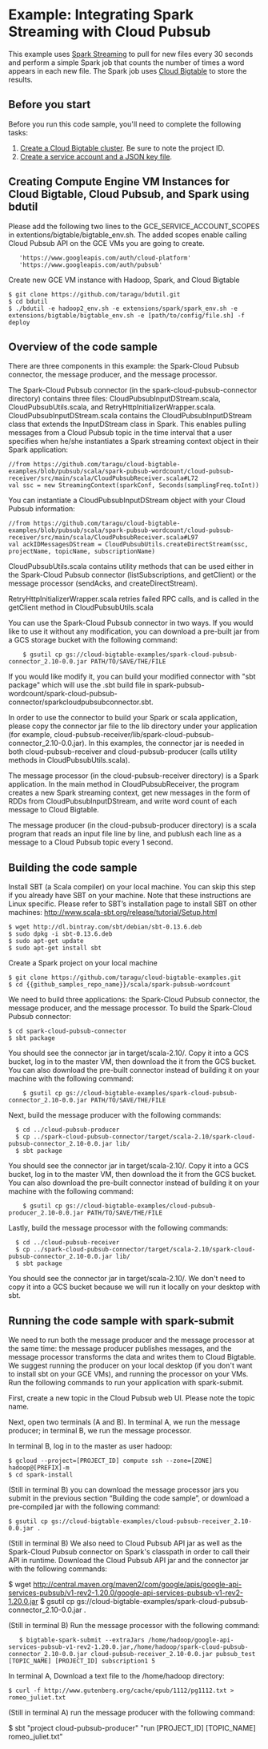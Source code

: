 # Example: Integrating Spark Streaming with Cloud Pubsub

This example uses [Spark Streaming][spark-streaming] to pull for new files
every 30 seconds and perform a simple Spark job that counts the number of
times a word appears in each new file. The Spark job uses
[Cloud Bigtable][landing-page] to store the results.

[spark-streaming]: https://spark.apache.org/
[landing-page]: https://cloud.google.com/bigtable/docs/


## Before you start

Before you run this code sample, you'll need to complete the following tasks:

1. [Create a Cloud Bigtable cluster][create-cluster]. Be sure to note the
project ID.
2. [Create a service account and a JSON key file][json-key].

[create-cluster]: https://cloud.google.com/bigtable/docs/creating-cluster
[json-key]: https://cloud.google.com/bigtable/docs/installing-hbase-client#service-account


## Creating Compute Engine VM Instances for Cloud Bigtable, Cloud Pubsub, and Spark using bdutil

Please add the following two lines to the GCE_SERVICE_ACCOUNT_SCOPES in extentions/bigtable/bigtable_env.sh. The added scopes enable calling Cloud Pubsub API on the GCE VMs you are going to create.

       'https://www.googleapis.com/auth/cloud-platform'
       'https://www.googleapis.com/auth/pubsub'

Create new GCE VM instance with Hadoop, Spark, and Cloud Bigtable

    $ git clone https://github.com/taragu/bdutil.git
    $ cd bdutil
    $ ./bdutil -e hadoop2_env.sh -e extensions/spark/spark_env.sh -e extensions/bigtable/bigtable_env.sh -e [path/to/config/file.sh] -f deploy



## Overview of the code sample

There are three components in this example: the Spark-Cloud Pubsub connector, the message producer, and the message processor.

The Spark-Cloud Pubsub connector (in the spark-cloud-pubsub-connector directory) contains three files: CloudPubsubInputDStream.scala, CloudPubsubUtils.scala, and RetryHttpInitializerWrapper.scala. CloudPubsubInputDStream.scala contains the CloudPubsubInputDStream class that extends the InputDStream class in Spark. This enables pulling messages from a Cloud Pubsub topic in the time interval that a user specifies when he/she instantiates a Spark streaming context object in their Spark application:

    //from https://github.com/taragu/cloud-bigtable-examples/blob/pubsub/scala/spark-pubsub-wordcount/cloud-pubsub-receiver/src/main/scala/CloudPubsubReceiver.scala#L72
    val ssc = new StreamingContext(sparkConf, Seconds(samplingFreq.toInt))
    

You can instantiate a CloudPubsubInputDStream object with your Cloud Pubsub information:
    
    //from https://github.com/taragu/cloud-bigtable-examples/blob/pubsub/scala/spark-pubsub-wordcount/cloud-pubsub-receiver/src/main/scala/CloudPubsubReceiver.scala#L97
    val ackIDMessagesDStream = CloudPubsubUtils.createDirectStream(ssc, projectName, topicName, subscriptionName)

CloudPubsubUtils.scala contains utility methods that can be used either in the Spark-Cloud Pubsub connector (listSubscriptions, and getClient) or the message processor (sendAcks, and createDirectStream). 

RetryHttpInitializerWrapper.scala retries failed RPC calls, and is called in the getClient method in CloudPubsubUtils.scala

You can use the Spark-Cloud Pubsub connector in two ways. If you would like to use it without any modification, you can download a pre-built jar from a GCS storage bucket with the following command:

    	$ gsutil cp gs://cloud-bigtable-examples/spark-cloud-pubsub-connector_2.10-0.0.jar PATH/TO/SAVE/THE/FILE

If you would like modify it, you can build your modified connector with "sbt package" which will use the .sbt build file in spark-pubsub-wordcount/spark-cloud-pubsub-connector/sparkcloudpubsubconnector.sbt.

In order to use the connector to build your Spark or scala application, please copy the connector jar file to the lib directory under your application (for example, cloud-pubsub-receiver/lib/spark-cloud-pubsub-connector_2.10-0.0.jar). In this examples, the connector jar is needed in both cloud-pubsub-receiver and cloud-pubsub-producer (calls utility methods in CloudPubsubUtils.scala).

The message processor (in the cloud-pubsub-receiver directory) is a Spark application. In the main method in CloudPubsubReceiver, the program creates a new Spark streaming context, get new messages in the form of RDDs from CloudPubsubInputDStream, and write word count of each message to Cloud Bigtable.

The message producer (in the cloud-pubsub-producer directory) is a scala program that reads an input file line by line, and publush each line as a message to a Cloud Pubsub topic every 1 second. 


## Building the code sample

Install SBT (a Scala compiler) on your local machine. You can skip this step
if you already have SBT on your machine. Note that these instructions are Linux
specific. Please refer to SBT’s installation page to install SBT on other
machines: http://www.scala-sbt.org/release/tutorial/Setup.html

    $ wget http://dl.bintray.com/sbt/debian/sbt-0.13.6.deb
    $ sudo dpkg -i sbt-0.13.6.deb
    $ sudo apt-get update
    $ sudo apt-get install sbt

Create a Spark project on your local machine

    $ git clone https://github.com/taragu/cloud-bigtable-examples.git
    $ cd {{github_samples_repo_name}}/scala/spark-pubsub-wordcount

We need to build three applications: the Spark-Cloud Pubsub connector, the message producer, and the message processor. To build the Spark-Cloud Pubsub connector:

   	$ cd spark-cloud-pubsub-connector
	$ sbt package

You should see the connector jar in target/scala-2.10/. Copy it
into a GCS bucket, log in to the master VM, then download the it from the GCS
bucket. You can also download the pre-built connector instead of building it on your machine with the following command:

    	$ gsutil cp gs://cloud-bigtable-examples/spark-cloud-pubsub-connector_2.10-0.0.jar PATH/TO/SAVE/THE/FILE

Next, build the message producer with the following commands:

      $ cd ../cloud-pubsub-producer
      $ cp ../spark-cloud-pubsub-connector/target/scala-2.10/spark-cloud-pubsub-connector_2.10-0.0.jar lib/
      $ sbt package

You should see the connector jar in target/scala-2.10/. Copy it
into a GCS bucket, log in to the master VM, then download the it from the GCS
bucket. You can also download the pre-built connector instead of building it on your machine with the following command:

    	$ gsutil cp gs://cloud-bigtable-examples/cloud-pubsub-producer_2.10-0.0.jar PATH/TO/SAVE/THE/FILE

Lastly, build the message processor with the following commands:

      $ cd ../cloud-pubsub-receiver
      $ cp ../spark-cloud-pubsub-connector/target/scala-2.10/spark-cloud-pubsub-connector_2.10-0.0.jar lib/
      $ sbt package

You should see the connector jar in target/scala-2.10/. We don't need to copy it into a GCS bucket because we will run it locally on your desktop with sbt.



## Running the code sample with spark-submit

We need to run both the message producer and the message processor at the same time: the message producer publishes messages, and the message processor transforms the data and writes them to Cloud Bigtable. We suggest running the producer on your local desktop (if you don't want to install sbt on your GCE VMs), and running the processor on your VMs. Run the following commands to run your application with spark-submit.

First, create a new topic in the Cloud Pubsub web UI. Please note the topic name.

Next, open two terminals (A and B). In terminal A, we run the message producer; in terminal B, we run the message processor. 

In terminal B, log in to the master as user hadoop:

    $ gcloud --project=[PROJECT_ID] compute ssh --zone=[ZONE] hadoop@[PREFIX]-m
    $ cd spark-install

(Still in terminal B) you can download the message processor jars you submit in the previous section
“Building the code sample”, or download a pre-compiled jar with the following
command:

    $ gsutil cp gs://cloud-bigtable-examples/cloud-pubsub-receiver_2.10-0.0.jar .

(Still in terminal B) We also need to Cloud Pubsub API jar as well as the Spark-Cloud Pubsub connector on Spark's classpath in order to call their API in runtime. Download the Cloud Pubsub API jar and the connector jar with the following commands:

   $ wget http://central.maven.org/maven2/com/google/apis/google-api-services-pubsub/v1-rev2-1.20.0/google-api-services-pubsub-v1-rev2-1.20.0.jar
   $ gsutil cp gs://cloud-bigtable-examples/spark-cloud-pubsub-connector_2.10-0.0.jar .

(Still in terminal B) Run the message processor with the following command:

       $ bigtable-spark-submit --extraJars /home/hadoop/google-api-services-pubsub-v1-rev2-1.20.0.jar,/home/hadoop/spark-cloud-pubsub-connector_2.10-0.0.jar cloud-pubsub-receiver_2.10-0.0.jar pubsub_test [TOPIC_NAME] [PROJECT_ID] subscription1 5 

In terminal A, Download a text file to the /home/hadoop directory:

    $ curl -f http://www.gutenberg.org/cache/epub/1112/pg1112.txt > romeo_juliet.txt

(Still in terminal A) run the message producer with the following command:

   $ sbt "project cloud-pubsub-producer" "run [PROJECT_ID] [TOPIC_NAME] romeo_juliet.txt"